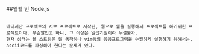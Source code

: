 
##웹쉘 인 Node.js

<code>
메디시안 프로젝트의 서브 프로젝트로 시작된, 웹으로 쉘을 실행해서 프로젝트를 하기위한 프로젝트이다. 무슨말인고 하니, 그 이상은 일급기밀이라 누설불가. 
현재 상태는 쉘 스트림은 잘 동작하나 vim등의 응용프로그램을 수월하게 실행하기 위해서는, ascii코드를 파싱해야 한다는 문제가 있다.
</code>

